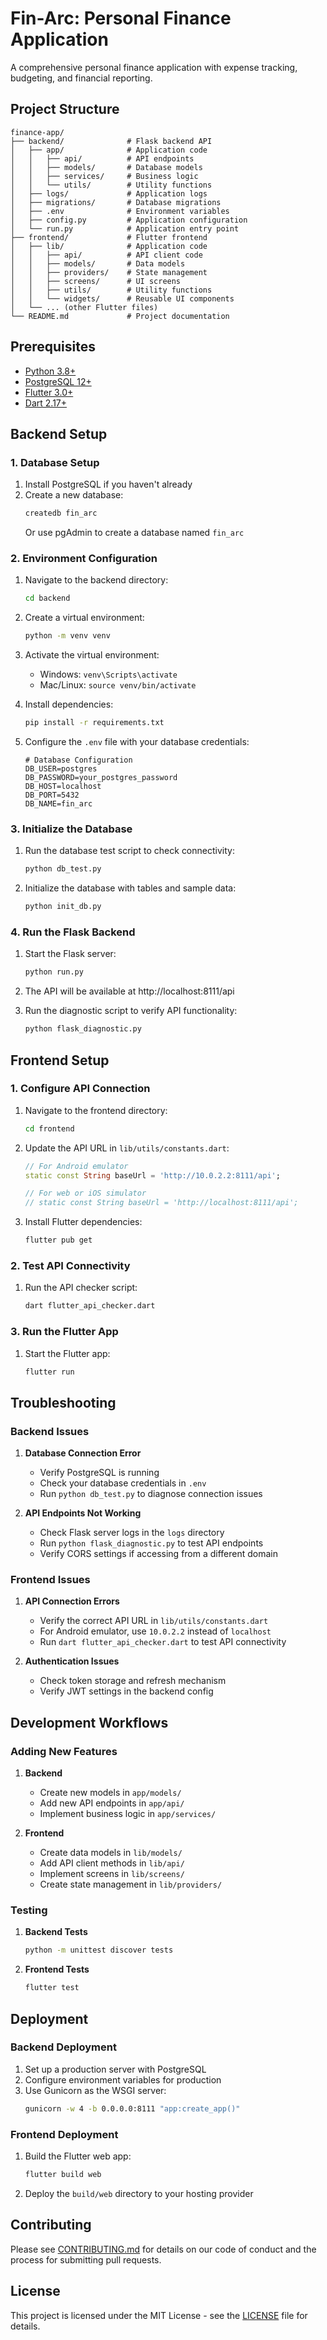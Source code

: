 # Fin-Arc: Personal Finance Application

A comprehensive personal finance application with expense tracking, budgeting, and financial reporting.

## Project Structure

```
finance-app/
├── backend/              # Flask backend API
│   ├── app/              # Application code
│   │   ├── api/          # API endpoints
│   │   ├── models/       # Database models
│   │   ├── services/     # Business logic
│   │   └── utils/        # Utility functions
│   ├── logs/             # Application logs
│   ├── migrations/       # Database migrations
│   ├── .env              # Environment variables
│   ├── config.py         # Application configuration
│   └── run.py            # Application entry point
├── frontend/             # Flutter frontend
│   ├── lib/              # Application code
│   │   ├── api/          # API client code
│   │   ├── models/       # Data models
│   │   ├── providers/    # State management
│   │   ├── screens/      # UI screens
│   │   ├── utils/        # Utility functions
│   │   └── widgets/      # Reusable UI components
│   └── ... (other Flutter files)
└── README.md             # Project documentation
```

## Prerequisites

- [Python 3.8+](https://www.python.org/downloads/)
- [PostgreSQL 12+](https://www.postgresql.org/download/)
- [Flutter 3.0+](https://flutter.dev/docs/get-started/install)
- [Dart 2.17+](https://dart.dev/get-dart)

## Backend Setup

### 1. Database Setup

1. Install PostgreSQL if you haven't already
2. Create a new database:
   ```bash
   createdb fin_arc
   ```
   Or use pgAdmin to create a database named `fin_arc`

### 2. Environment Configuration

1. Navigate to the backend directory:
   ```bash
   cd backend
   ```

2. Create a virtual environment:
   ```bash
   python -m venv venv
   ```

3. Activate the virtual environment:
   - Windows: `venv\Scripts\activate`
   - Mac/Linux: `source venv/bin/activate`

4. Install dependencies:
   ```bash
   pip install -r requirements.txt
   ```

5. Configure the `.env` file with your database credentials:
   ```
   # Database Configuration
   DB_USER=postgres
   DB_PASSWORD=your_postgres_password
   DB_HOST=localhost
   DB_PORT=5432
   DB_NAME=fin_arc
   ```

### 3. Initialize the Database

1. Run the database test script to check connectivity:
   ```bash
   python db_test.py
   ```

2. Initialize the database with tables and sample data:
   ```bash
   python init_db.py
   ```

### 4. Run the Flask Backend

1. Start the Flask server:
   ```bash
   python run.py
   ```

2. The API will be available at http://localhost:8111/api

3. Run the diagnostic script to verify API functionality:
   ```bash
   python flask_diagnostic.py
   ```

## Frontend Setup

### 1. Configure API Connection

1. Navigate to the frontend directory:
   ```bash
   cd frontend
   ```

2. Update the API URL in `lib/utils/constants.dart`:
   ```dart
   // For Android emulator
   static const String baseUrl = 'http://10.0.2.2:8111/api';
   
   // For web or iOS simulator
   // static const String baseUrl = 'http://localhost:8111/api';
   ```

3. Install Flutter dependencies:
   ```bash
   flutter pub get
   ```

### 2. Test API Connectivity

1. Run the API checker script:
   ```bash
   dart flutter_api_checker.dart
   ```

### 3. Run the Flutter App

1. Start the Flutter app:
   ```bash
   flutter run
   ```

## Troubleshooting

### Backend Issues

1. **Database Connection Error**
   - Verify PostgreSQL is running
   - Check your database credentials in `.env`
   - Run `python db_test.py` to diagnose connection issues

2. **API Endpoints Not Working**
   - Check Flask server logs in the `logs` directory
   - Run `python flask_diagnostic.py` to test API endpoints
   - Verify CORS settings if accessing from a different domain

### Frontend Issues

1. **API Connection Errors**
   - Verify the correct API URL in `lib/utils/constants.dart`
   - For Android emulator, use `10.0.2.2` instead of `localhost`
   - Run `dart flutter_api_checker.dart` to test API connectivity

2. **Authentication Issues**
   - Check token storage and refresh mechanism
   - Verify JWT settings in the backend config

## Development Workflows

### Adding New Features

1. **Backend**
   - Create new models in `app/models/`
   - Add new API endpoints in `app/api/`
   - Implement business logic in `app/services/`

2. **Frontend**
   - Create data models in `lib/models/`
   - Add API client methods in `lib/api/`
   - Implement screens in `lib/screens/`
   - Create state management in `lib/providers/`

### Testing

1. **Backend Tests**
   ```bash
   python -m unittest discover tests
   ```

2. **Frontend Tests**
   ```bash
   flutter test
   ```

## Deployment

### Backend Deployment

1. Set up a production server with PostgreSQL
2. Configure environment variables for production
3. Use Gunicorn as the WSGI server:
   ```bash
   gunicorn -w 4 -b 0.0.0.0:8111 "app:create_app()"
   ```

### Frontend Deployment

1. Build the Flutter web app:
   ```bash
   flutter build web
   ```

2. Deploy the `build/web` directory to your hosting provider

## Contributing

Please see [CONTRIBUTING.md](CONTRIBUTING.md) for details on our code of conduct and the process for submitting pull requests.

## License

This project is licensed under the MIT License - see the [LICENSE](LICENSE) file for details.